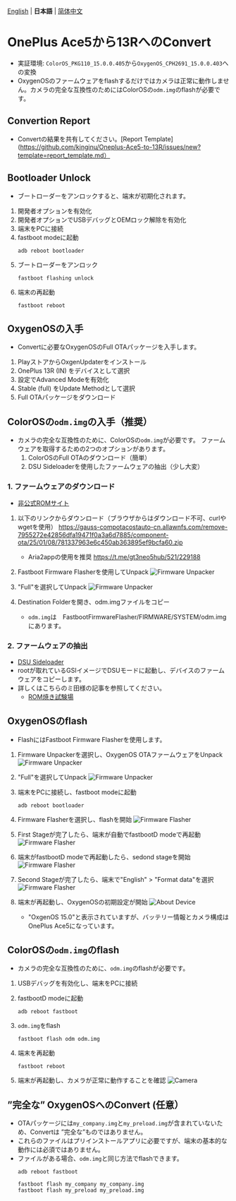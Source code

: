 [English](convert_guide_en.md) | **日本語** | [简体中文](convert_guide_zh.md)

# OnePlus Ace5から13RへのConvert
- 実証環境: ```ColorOS_PKG110_15.0.0.405```から```OxygenOS_CPH2691_15.0.0.403```への変換
- OxygenOSのファームウェアをflashするだけではカメラは正常に動作しません。カメラの完全な互換性のためにはColorOSの```odm.img```のflashが必要です。

## Convertion Report
- Convertの結果を共有してください。[Report Template](https://github.com/kinginu/Oneplus-Ace5-to-13R/issues/new?template=report_template.md）

## Bootloader Unlock
- ブートローダーをアンロックすると、端末が初期化されます。

1. 開発者オプションを有効化
2. 開発者オプションでUSBデバッグとOEMロック解除を有効化
3. 端末をPCに接続
4. fastboot modeに起動
    ```shell
    adb reboot bootloader
    ```
5. ブートローダーをアンロック
    ```shell
    fastboot flashing unlock
    ```
6. 端末の再起動
    ```shell
    fastboot reboot
    ```

## OxygenOSの入手
- Convertに必要なOxygenOSのFull OTAパッケージを入手します。
1.	PlayストアからOxgenUpdaterをインストール
2.	OnePlus 13R (IN) をデバイスとして選択
3.	設定でAdvanced Modeを有効化
4.	Stable (full) をUpdate Methodとして選択
5.	Full OTAパッケージをダウンロード

## ColorOSの```odm.img```の入手（推奨）
- カメラの完全な互換性のために、ColorOSの```odm.img```が必要です。
ファームウェアを取得するための2つのオプションがあります。
    1. ColorOSのFull OTAのダウンロード（簡単）
    2. DSU Sideloaderを使用したファームウェアの抽出（少し大変）

### 1. ファームウェアのダウンロード
- [非公式ROMサイト](https://yun.daxiaamu.com/OnePlus_Roms/%E4%B8%80%E5%8A%A0OnePlus%20ACE%205/)
1. 以下のリンクからダウンロード（ブラウザからはダウンロード不可、curlやwgetを使用）
    https://gauss-compotacostauto-cn.allawnfs.com/remove-7955272e42856dfa19471f0a3a6d7885/component-ota/25/01/08/781337963e6c450ab363895ef9bcfa60.zip
    - Aria2appの使用を推奨
        https://t.me/gt3neo5hub/521/229188

2. Fastboot Firmware Flasherを使用してUnpack
    ![Firmware Unpacker](assets/FFF_unpack_select.png)

3. "Full"を選択してUnpack
    ![Firmware Unpacker](assets/FFF_unpack_done.png)

4. Destination Folderを開き、odm.imgファイルをコピー
    - ```odm.img```は　FastbootFirmwareFlasher/FIRMWARE/SYSTEM/odm.img　にあります。

### 2. ファームウェアの抽出
- [DSU Sideloader](https://github.com/VegaBobo/DSU-Sideloader)
- rootが取れているGSIイメージでDSUモードに起動し、デバイスのファームウェアをコピーします。
- 詳しくはこちらのミ田様の記事を参照してください。
    - [ROM焼き試験場](https://mitanyan98.hatenablog.com/entry/2024/12/07/003717)

## OxygenOSのflash
- FlashにはFastboot Firmware Flasherを使用します。
1. Firmware Unpackerを選択し、OxygenOS OTAファームウェアをUnpack
    ![Firmware Unpacker](assets/FFF_unpack_select.png)

2. "Full"を選択してUnpack
    ![Firmware Unpacker](assets/FFF_unpack_done.png)

3. 端末をPCに接続し、fastboot modeに起動
    ```shell
    adb reboot bootloader
    ```

4. Firmware Flasherを選択し、flashを開始
    ![Firmware Flasher](assets/FFF_flash_fastboot.png)

5. First Stageが完了したら、端末が自動でfastbootD modeで再起動
    ![Firmware Flasher](assets/FFF_flash_firststage.png)

6. 端末がfastbootD modeで再起動したら、sedond stageを開始
    ![Firmware Flasher](assets/FFF_flash_secondstage.png)

7. Second Stageが完了したら、端末で"English" > "Format data"を選択
    ![Firmware Flasher](assets/FFF_flash_complete.png)

8. 端末が再起動し、OxygenOSの初期設定が開始
    ![About Device](assets/OxygenOS_About_device.jpg)
    - "OxgenOS 15.0"と表示されていますが、バッテリー情報とカメラ構成はOnePlus Ace5になっています。

## ColorOSの```odm.img```のflash
- カメラの完全な互換性のために、```odm.img```のflashが必要です。
1. USBデバッグを有効化し、端末をPCに接続

2. fastbootD modeに起動
    ```shell
    adb reboot fastboot
    ```

3. ```odm.img```をflash
    ```shell
    fastboot flash odm odm.img
    ```

4. 端末を再起動
    ```shell
    fastboot reboot
    ```

5. 端末が再起動し、カメラが正常に動作することを確認
    ![Camera](assets/OxygenOS_camera.jpg)

## ”完全な” OxygenOSへのConvert (任意）
- OTAパッケージには```my_company.img```と```my_preload.img```が含まれていないため、Convertは ”完全な”ものではありません。
- これらのファイルはプリインストールアプリに必要ですが、端末の基本的な動作には必須ではありません。
- ファイルがある場合、```odm.img```と同じ方法でflashできます。
    ```shell
    adb reboot fastboot
    ```
    ```shell
    fastboot flash my_company my_company.img
    fastboot flash my_preload my_preload.img
    ```